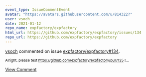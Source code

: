 ```yaml
---
event_type: IssueCommentEvent
avatar: "https://avatars.githubusercontent.com/u/814322?"
user: vsoch
date: 2021-01-12
repo_name: expfactory/expfactory
html_url: https://github.com/expfactory/expfactory/issues/134
repo_url: https://github.com/expfactory/expfactory
---
```


<a href='https://github.com/vsoch' target='_blank'>vsoch</a> commented on issue <a href='https://github.com/expfactory/expfactory/issues/134' target='_blank'>expfactory/expfactory#134</a>.

<small>Alright, please test https://github.com/expfactory/expfactory/pull/135 !...</small>

<a href='https://github.com/expfactory/expfactory/issues/134' target='_blank'>View Comment</a>